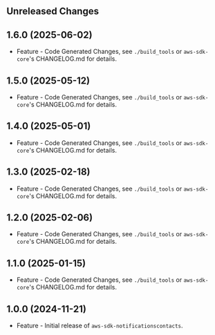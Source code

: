 Unreleased Changes
------------------

1.6.0 (2025-06-02)
------------------

* Feature - Code Generated Changes, see `./build_tools` or `aws-sdk-core`'s CHANGELOG.md for details.

1.5.0 (2025-05-12)
------------------

* Feature - Code Generated Changes, see `./build_tools` or `aws-sdk-core`'s CHANGELOG.md for details.

1.4.0 (2025-05-01)
------------------

* Feature - Code Generated Changes, see `./build_tools` or `aws-sdk-core`'s CHANGELOG.md for details.

1.3.0 (2025-02-18)
------------------

* Feature - Code Generated Changes, see `./build_tools` or `aws-sdk-core`'s CHANGELOG.md for details.

1.2.0 (2025-02-06)
------------------

* Feature - Code Generated Changes, see `./build_tools` or `aws-sdk-core`'s CHANGELOG.md for details.

1.1.0 (2025-01-15)
------------------

* Feature - Code Generated Changes, see `./build_tools` or `aws-sdk-core`'s CHANGELOG.md for details.

1.0.0 (2024-11-21)
------------------

* Feature - Initial release of `aws-sdk-notificationscontacts`.

